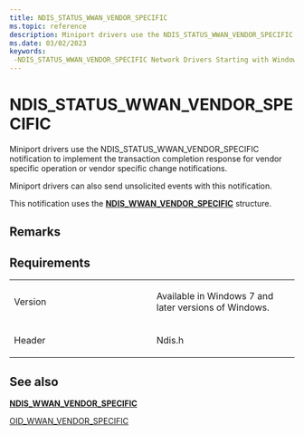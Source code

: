 ```yaml
---
title: NDIS_STATUS_WWAN_VENDOR_SPECIFIC
ms.topic: reference
description: Miniport drivers use the NDIS_STATUS_WWAN_VENDOR_SPECIFIC notification to implement the transaction completion response for vendor specific operation or vendor specific change notifications.
ms.date: 03/02/2023
keywords: 
 -NDIS_STATUS_WWAN_VENDOR_SPECIFIC Network Drivers Starting with Windows Vista
---
```


# NDIS\_STATUS\_WWAN\_VENDOR\_SPECIFIC


Miniport drivers use the NDIS\_STATUS\_WWAN\_VENDOR\_SPECIFIC notification to implement the transaction completion response for vendor specific operation or vendor specific change notifications.

Miniport drivers can also send unsolicited events with this notification.

This notification uses the [**NDIS\_WWAN\_VENDOR\_SPECIFIC**](/windows-hardware/drivers/ddi/ndiswwan/ns-ndiswwan-_ndis_wwan_vendor_specific) structure.

## Remarks

## Requirements

<table>
<colgroup>
<col width="50%" />
<col width="50%" />
</colgroup>
<tbody>
<tr class="odd">
<td><p>Version</p></td>
<td><p>Available in Windows 7 and later versions of Windows.</p></td>
</tr>
<tr class="even">
<td><p>Header</p></td>
<td>Ndis.h</td>
</tr>
</tbody>
</table>

## See also


[**NDIS\_WWAN\_VENDOR\_SPECIFIC**](/windows-hardware/drivers/ddi/ndiswwan/ns-ndiswwan-_ndis_wwan_vendor_specific)

[OID\_WWAN\_VENDOR\_SPECIFIC](oid-wwan-vendor-specific.md)

 

